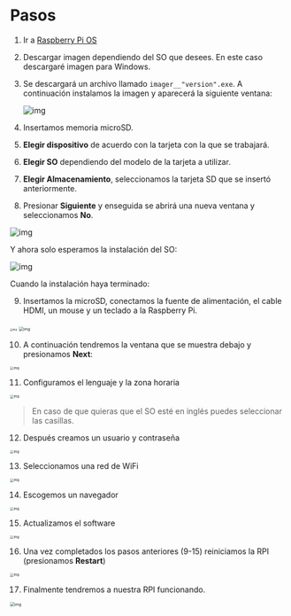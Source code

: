 # Pasos

1. Ir a [Raspberry Pi OS](https://www.raspberrypi.com/software/) 

2. Descargar imagen dependiendo del SO que desees. En este caso descargaré imagen para Windows.

3. Se descargará un archivo llamado `imager__"version".exe`. A continuación instalamos la imagen y aparecerá la siguiente ventana:

   ![img](./imagenes/raspbian_im.jpg)

4. Insertamos memoria microSD.
5.  **Elegir dispositivo** de acuerdo con la tarjeta con la que se trabajará.
6. **Elegir SO** dependiendo del modelo de la tarjeta a utilizar.
7. **Elegir Almacenamiento**, seleccionamos la tarjeta SD que se insertó anteriormente.
8. Presionar **Siguiente** y enseguida se abrirá una nueva ventana y seleccionamos **No**.

![img](./imagenes/raspbian_im2.jpg)



Y ahora solo esperamos la instalación del SO:

![img](./imagenes/raspbian_im6.jpg)

Cuando la instalación haya terminado:

9. Insertamos la microSD, conectamos la fuente de alimentación, el cable HDMI, un mouse y un teclado a la Raspberry Pi.

<img src="./imagenes/rpi_conec.jpeg" alt="img" style="zoom:30%;" />

<img src="./imagenes/rpi_sd.jpeg" alt="img" style="zoom:50%;" />

10. A continuación tendremos la ventana que se muestra debajo y presionamos **Next**:

<img src="./imagenes/raspbian_im7.jpeg" alt="img" style="zoom:40%;" />

11. Configuramos el lenguaje y la zona horaria

<img src="./imagenes/raspbian_im9.jpeg" alt="img" style="zoom:40%;" />

> En caso de que quieras que el SO esté en inglés puedes seleccionar las casillas.

12. Después creamos un usuario y contraseña

<img src="./imagenes/raspbian_im10.jpeg" alt="img" style="zoom:40%;" />

13. Seleccionamos una red de WiFi

<img src="./imagenes/raspbian_im11.jpeg" alt="img" style="zoom:40%;" />

14. Escogemos un navegador

<img src="./imagenes/raspbian_im12.jpeg" alt="img" style="zoom:40%;" />

15. Actualizamos el software

<img src="./imagenes/raspbian_im13.jpeg" alt="img" style="zoom:40%;" />

16. Una vez completados los pasos anteriores (9-15) reiniciamos la RPI (presionamos **Restart**)

<img src="./imagenes/raspbian_im15.jpeg" alt="img" style="zoom:40%;" />

17. Finalmente tendremos a nuestra RPI funcionando.

<img src="./imagenes/rpi_config.jpeg" alt="img" style="zoom:50%;" />



